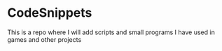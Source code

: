 # CodeSnippets
 This is a repo where I will add scripts and small programs I have used in games and other projects
